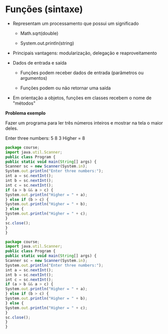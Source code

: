 # Funções (sintaxe)
* Representam um processamento que possui um significado


    * Math.sqrt(double)


    * System.out.println(string)


* Principais vantagens: modularização, delegação e reaproveitamento


* Dados de entrada e saída


    * Funções podem receber dados de entrada (parâmetros ou argumentos)


    * Funções podem ou não retornar uma saída


* Em orientação a objetos, funções em classes recebem o nome de "métodos"

**Problema exemplo**


Fazer um programa para ler três números inteiros e mostrar na tela o maior deles.


Enter three numbers:
5
8
3
Higher = 8


~~~Javascript
package course;
import java.util.Scanner;
public class Program {
public static void main(String[] args) {
Scanner sc = new Scanner(System.in);
System.out.println("Enter three numbers:");
int a = sc.nextInt();
int b = sc.nextInt();
int c = sc.nextInt();
if (a > b && a > c) {
System.out.println("Higher = " + a);
} else if (b > c) {
System.out.println("Higher = " + b);
} else {
System.out.println("Higher = " + c);
}
sc.close();
}
}
~~~


~~~Javascript
package course;
import java.util.Scanner;
public class Program {
public static void main(String[] args) {
Scanner sc = new Scanner(System.in);
System.out.println("Enter three numbers:");
int a = sc.nextInt();
int b = sc.nextInt();
int c = sc.nextInt();
if (a > b && a > c) {
System.out.println("Higher = " + a);
} else if (b > c) {
System.out.println("Higher = " + b);
} else {
System.out.println("Higher = " + c);
}
sc.close();
}
}
~~~
